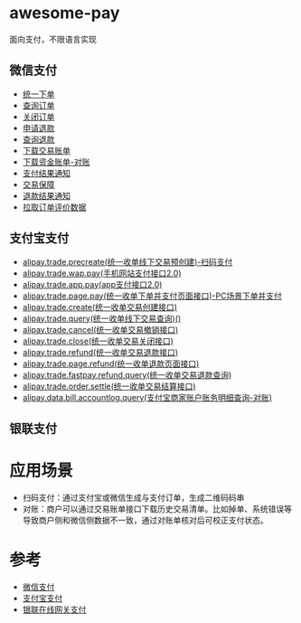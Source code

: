 # awesome-pay
面向支付，不限语言实现

## 微信支付
- [统一下单](https://pay.weixin.qq.com/wiki/doc/api/jsapi.php?chapter=9_1)
- [查询订单](https://pay.weixin.qq.com/wiki/doc/api/jsapi.php?chapter=9_2)
- [关闭订单](https://pay.weixin.qq.com/wiki/doc/api/jsapi.php?chapter=9_3)
- [申请退款](https://pay.weixin.qq.com/wiki/doc/api/jsapi.php?chapter=9_4)
- [查询退款](https://pay.weixin.qq.com/wiki/doc/api/jsapi.php?chapter=9_5)
- [下载交易账单](https://pay.weixin.qq.com/wiki/doc/api/jsapi.php?chapter=9_6)
- [下载资金账单-对账](https://pay.weixin.qq.com/wiki/doc/api/jsapi.php?chapter=9_18&index=7)
- [支付结果通知](https://pay.weixin.qq.com/wiki/doc/api/jsapi.php?chapter=9_7&index=8)
- [交易保障](https://pay.weixin.qq.com/wiki/doc/api/jsapi.php?chapter=9_8&index=9)
- [退款结果通知](https://pay.weixin.qq.com/wiki/doc/api/jsapi.php?chapter=9_16&index=10)
- [拉取订单评价数据](https://pay.weixin.qq.com/wiki/doc/api/jsapi.php?chapter=9_17&index=11)

## 支付宝支付
- [alipay.trade.precreate(统一收单线下交易预创建)-扫码支付](https://opendocs.alipay.com/apis/api_1/alipay.trade.precreate)
- [alipay.trade.wap.pay(手机网站支付接口2.0)](https://opendocs.alipay.com/apis/api_1/alipay.trade.wap.pay#%E5%93%8D%E5%BA%94%E5%8F%82%E6%95%B0)
- [alipay.trade.app.pay(app支付接口2.0)](https://opendocs.alipay.com/apis/api_1/alipay.trade.app.pay)
- [alipay.trade.page.pay(统一收单下单并支付页面接口)-PC场景下单并支付](https://opendocs.alipay.com/apis/api_1/alipay.trade.page.pay)
- [alipay.trade.create(统一收单交易创建接口)](https://opendocs.alipay.com/apis/api_1/alipay.trade.create)
- [alipay.trade.query(统一收单线下交易查询)()](https://opendocs.alipay.com/apis/api_1/alipay.trade.query)
- [alipay.trade.cancel(统一收单交易撤销接口)](https://opendocs.alipay.com/apis/api_1/alipay.trade.cancel)
- [alipay.trade.close(统一收单交易关闭接口)](https://opendocs.alipay.com/apis/api_1/alipay.trade.close)
- [alipay.trade.refund(统一收单交易退款接口)](https://opendocs.alipay.com/apis/api_1/alipay.trade.refund)
- [alipay.trade.page.refund(统一收单退款页面接口)](https://opendocs.alipay.com/apis/api_1/alipay.trade.page.refund)
- [alipay.trade.fastpay.refund.query(统一收单交易退款查询)](https://opendocs.alipay.com/apis/api_1/alipay.trade.fastpay.refund.query)
- [alipay.trade.order.settle(统一收单交易结算接口)](https://opendocs.alipay.com/apis/api_1/alipay.trade.order.settle)
- [alipay.data.bill.accountlog.query(支付宝商家账户账务明细查询-对账)](https://opendocs.alipay.com/apis/api_15/alipay.data.bill.accountlog.query)

## 银联支付

# 应用场景

- 扫码支付：通过支付宝或微信生成与支付订单，生成二维码码串
- 对账：商户可以通过交易账单接口下载历史交易清单。比如掉单、系统错误等导致商户侧和微信侧数据不一致，通过对账单核对后可校正支付状态。


# 参考
- [微信支付](https://pay.weixin.qq.com/wiki/doc/api/index.html)
- [支付宝支付](https://opendocs.alipay.com/open/00a0ut)
- [银联在线网关支付](https://open.unionpay.com/tjweb/acproduct/APIList?apiservId=448&acpAPIId=754&bussType=0)